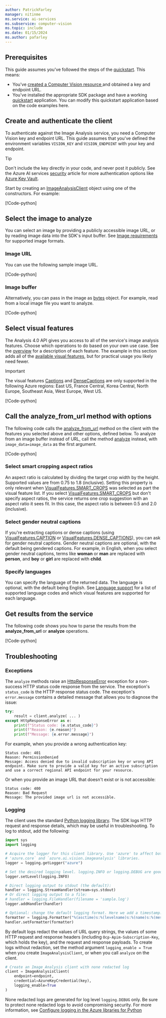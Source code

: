 ```yaml
---
author: PatrickFarley
manager: nitinme
ms.service: ai-services
ms.subservice: computer-vision
ms.topic: include
ms.date: 01/15/2024
ms.author: pafarley
---
```


## Prerequisites

This guide assumes you've followed the steps of the [quickstart](/azure/ai-services/computer-vision/quickstarts-sdk/image-analysis-client-library-40). This means:

* You've <a href="https://portal.azure.com/#create/Microsoft.CognitiveServicesComputerVision"  title="Created a Computer Vision resource"  target="_blank">created a Computer Vision resource </a> and obtained a key and endpoint URL.
* You've installed the appropriate SDK package and have a working [quickstart](/azure/ai-services/computer-vision/quickstarts-sdk/image-analysis-client-library-40) application. You can modify this quickstart application based on the code examples here.

## Create and authenticate the client

To authenticate against the Image Analysis service, you need a Computer Vision key and endpoint URL. This guide assumes that you've defined the environment variables `VISION_KEY` and `VISION_ENDPOINT` with your key and endpoint.


> [!TIP]
> Don't include the key directly in your code, and never post it publicly. See the Azure AI services [security](/azure/ai-services/security-features) article for more authentication options like [Azure Key Vault](/azure/ai-services/use-key-vault). 



Start by creating an [ImageAnalysisClient](/python/api/azure-ai-vision-imageanalysis/azure.ai.vision.imageanalysis.imageanalysisclient) object using one of the constructors. For example:

[!Code-python[](~/cognitive-services-quickstart-code/python/ComputerVision/4-0/how-to.py?name=snippet_client)]


## Select the image to analyze

You can select an image by providing a publicly accessible image URL, or by reading image data into the SDK's input buffer. See [Image requirements](../../overview-image-analysis.md?tabs=4-0#image-requirements) for supported image formats.

### Image URL

You can use the following sample image URL.

[!Code-python[](~/cognitive-services-quickstart-code/python/ComputerVision/4-0/how-to.py?name=snippet_url)]


### Image buffer

Alternatively, you can pass in the image as [bytes](https://docs.python.org/3/library/stdtypes.html#bytes-objects) object. For example, read from a local image file you want to analyze.

[!Code-python[](~/cognitive-services-quickstart-code/python/ComputerVision/4-0/how-to.py?name=snippet_file)]

## Select visual features

The Analysis 4.0 API gives you access to all of the service's image analysis features. Choose which operations to do based on your own use case. See the [overview](/azure/ai-services/computer-vision/overview-image-analysis) for a description of each feature. The example in this section adds all of the [available visual features](/python/api/azure-ai-vision-imageanalysis/azure.ai.vision.imageanalysis.models.visualfeatures), but for practical usage you likely need fewer.

> [!IMPORTANT]
> The visual features [Captions](/java/api/com.azure.ai.vision.imageanalysis.models.visualfeatures#com-azure-ai-vision-imageanalysis-models-visualfeatures-caption) and [DenseCaptions](/java/api/com.azure.ai.vision.imageanalysis.models.visualfeatures#com-azure-ai-vision-imageanalysis-models-visualfeatures-dense-captions) are only supported in the following Azure regions: East US, France Central, Korea Central, North Europe, Southeast Asia, West Europe, West US.

[!Code-python[](~/cognitive-services-quickstart-code/python/ComputerVision/4-0/how-to.py?name=snippet_features)]

<!--
### Set model name when using a custom model

You can also do image analysis with a custom trained model. To create and train a model, see [Create a custom Image Analysis model](/azure/ai-services/computer-vision/how-to/model-customization). Once your model is trained, all you need is the model's name. You don't need to specify visual features if you use a custom model.

To use a custom model, create the [ImageAnalysisOptions](/python/api/azure-ai-vision/azure.ai.vision.imageanalysisoptions) object and set the [model_name](/python/api/azure-ai-vision/azure.ai.vision.imageanalysisoptions#azure-ai-vision-imageanalysisoptions-model-name) property. You don't need to set any other properties on **ImageAnalysisOptions**. There's no need to set the [features](/python/api/azure-ai-vision/azure.ai.vision.imageanalysisoptions#azure-ai-vision-imageanalysisoptions-features) property, as you do with the standard model, since your custom model already implies the visual features the service extracts.

[!code-python[](~/azure-ai-vision-sdk/docs/learn.microsoft.com/python/image-analysis/custom-model/main.py?name=model_name)]
-->

## Call the analyze_from_url method with options

The following code calls the [analyze_from_url](/python/api/azure-ai-vision-imageanalysis/azure.ai.vision.imageanalysis.imageanalysisclient#azure-ai-vision-imageanalysis-imageanalysisclient-analyzefromurl) method on the client with the features you selected above and other options, defined below. To analyze from an image buffer instead of URL, call the method [analyze](/python/api/azure-ai-vision-imageanalysis/azure.ai.vision.imageanalysis.imageanalysisclient#azure-ai-vision-imageanalysis-imageanalysisclient-analyze) instead, with `image_data=image_data` as the first argument.

[!Code-python[](~/cognitive-services-quickstart-code/python/ComputerVision/4-0/how-to.py?name=snippet_call)]

### Select smart cropping aspect ratios

An aspect ratio is calculated by dividing the target crop width by the height. Supported values are from 0.75 to 1.8 (inclusive). Setting this property is only relevant when [VisualFeatures.SMART_CROPS](/python/api/azure-ai-vision-imageanalysis/azure.ai.vision.imageanalysis.models.visualfeatures) was selected as part the visual feature list. If you select [VisualFeatures.SMART_CROPS](/python/api/azure-ai-vision-imageanalysis/azure.ai.vision.imageanalysis.models.visualfeatures) but don't specify aspect ratios, the service returns one crop suggestion with an aspect ratio it sees fit. In this case, the aspect ratio is between 0.5 and 2.0 (inclusive).


### Select gender neutral captions

If you're extracting captions or dense captions (using [VisualFeatures.CAPTION](/python/api/azure-ai-vision-imageanalysis/azure.ai.vision.imageanalysis.models.visualfeatures) or [VisualFeatures.DENSE_CAPTIONS](/python/api/azure-ai-vision-imageanalysis/azure.ai.vision.imageanalysis.models.visualfeatures)), you can ask for gender neutral captions. Gender neutral captions are optional, with the default being gendered captions. For example, in English, when you select gender neutral captions, terms like **woman** or **man** are replaced with **person**, and **boy** or **girl** are replaced with **child**.

### Specify languages

You can specify the language of the returned data. The language is optional, with the default being English. See [Language support](https://aka.ms/cv-languages) for a list of supported language codes and which visual features are supported for each language.


## Get results from the service

The following code shows you how to parse the results from the **analyze_from_url** or **analyze** operations.

[!Code-python[](~/cognitive-services-quickstart-code/python/ComputerVision/4-0/how-to.py?name=snippet_result)]


<!--
### Get results using custom model

This section shows you how to make an analysis call to the service, when using a custom model. 


The code is similar to the standard model case. The only difference is that results from the custom model are available on the **custom_tags** and/or **custom_objects** properties of the [ImageAnalysisResult](/python/api/azure-ai-vision/azure.ai.vision.imageanalysisresult) object.

[!code-python[](~/azure-ai-vision-sdk/docs/learn.microsoft.com/python/image-analysis/custom-model/main.py?name=analyze)]
-->


## Troubleshooting

### Exceptions

The `analyze` methods raise an [HttpResponseError](/python/api/azure-core/azure.core.exceptions.httpresponseerror) exception for a non-success HTTP status code response from the service. The exception's `status_code` is the HTTP response status code. The exception's `error.message` contains a detailed message that allows you to diagnose the issue:

```python
try:
    result = client.analyze( ... )
except HttpResponseError as e:
    print(f"Status code: {e.status_code}")
    print(f"Reason: {e.reason}")
    print(f"Message: {e.error.message}")
```

For example, when you provide a wrong authentication key:
```
Status code: 401
Reason: PermissionDenied
Message: Access denied due to invalid subscription key or wrong API endpoint. Make sure to provide a valid key for an active subscription and use a correct regional API endpoint for your resource.
```

Or when you provide an image URL that doesn't exist or is not accessible:
```
Status code: 400
Reason: Bad Request
Message: The provided image url is not accessible.
```

### Logging

The client uses the standard [Python logging library](https://docs.python.org/3/library/logging.html). The SDK logs HTTP request and response details, which may be useful in troubleshooting. To log to stdout, add the following:

<!-- SNIPPET:sample_analyze_all_image_file.logging -->

```python
import sys
import logging

# Acquire the logger for this client library. Use 'azure' to affect both
# 'azure.core` and `azure.ai.vision.imageanalysis' libraries.
logger = logging.getLogger("azure")

# Set the desired logging level. logging.INFO or logging.DEBUG are good options.
logger.setLevel(logging.INFO)

# Direct logging output to stdout (the default):
handler = logging.StreamHandler(stream=sys.stdout)
# Or direct logging output to a file:
# handler = logging.FileHandler(filename = 'sample.log')
logger.addHandler(handler)

# Optional: change the default logging format. Here we add a timestamp.
formatter = logging.Formatter("%(asctime)s:%(levelname)s:%(name)s:%(message)s")
handler.setFormatter(formatter)
```

<!-- END SNIPPET -->

By default logs redact the values of URL query strings, the values of some HTTP request and response headers (including `Ocp-Apim-Subscription-Key`, which holds the key), and the request and response payloads. To create logs without redaction, set the method argument `logging_enable = True` when you create `ImageAnalysisClient`, or when you call `analyze` on the client. 

<!-- SNIPPET:sample_analyze_all_image_file.create_client_with_logging -->

```python
# Create an Image Analysis client with none redacted log
client = ImageAnalysisClient(
    endpoint=endpoint,
    credential=AzureKeyCredential(key),
    logging_enable=True
)
```

<!-- END SNIPPET -->

None redacted logs are generated for log level `logging.DEBUG` only. Be sure to protect none redacted logs to avoid compromising security. For more information, see [Configure logging in the Azure libraries for Python](https://aka.ms/azsdk/python/logging)
